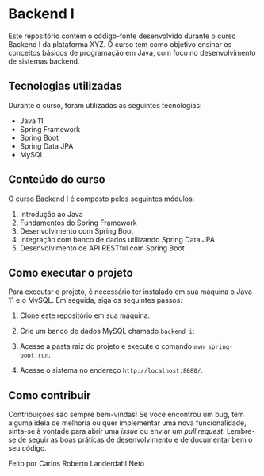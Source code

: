 # Backend I

Este repositório contém o código-fonte desenvolvido durante o curso Backend I da plataforma XYZ. O curso tem como objetivo ensinar os conceitos básicos de programação em Java, com foco no desenvolvimento de sistemas backend.

## Tecnologias utilizadas

Durante o curso, foram utilizadas as seguintes tecnologias:

- Java 11
- Spring Framework
- Spring Boot
- Spring Data JPA
- MySQL

## Conteúdo do curso

O curso Backend I é composto pelos seguintes módulos:

1. Introdução ao Java
2. Fundamentos do Spring Framework
3. Desenvolvimento com Spring Boot
4. Integração com banco de dados utilizando Spring Data JPA
5. Desenvolvimento de API RESTful com Spring Boot

## Como executar o projeto

Para executar o projeto, é necessário ter instalado em sua máquina o Java 11 e o MySQL. Em seguida, siga os seguintes passos:

1. Clone este repositório em sua máquina:

2. Crie um banco de dados MySQL chamado `backend_i`:

3. Acesse a pasta raiz do projeto e execute o comando `mvn spring-boot:run`:

4. Acesse o sistema no endereço `http://localhost:8080/`.

## Como contribuir

Contribuições são sempre bem-vindas! Se você encontrou um bug, tem alguma ideia de melhoria ou quer implementar uma nova funcionalidade, sinta-se à vontade para abrir uma _issue_ ou enviar um _pull request_. Lembre-se de seguir as boas práticas de desenvolvimento e de documentar bem o seu código.

Feito por Carlos Roberto Landerdahl Neto
